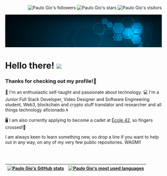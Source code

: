 <p align="right">
	<img alt="Paulo Gio's followers" src="https://img.shields.io/github/followers/paulo-gio?color=blueviolet" />
	<img alt="Paulo Gio's stars" src="https://img.shields.io/github/stars/paulo-gio?color=blueviolet" />
    <img alt="Paulo Gio's visitors" src="https://komarev.com/ghpvc/?username=paulo-gio&color=8c36db&style=flat&label=visitors" />
</p>

[![Image header with background image of a tech image, animated. Link to Paulo Gio's linkedin profile](img/BCT2.gif)](https://www.linkedin.com/in/paulinhogiovannini/)

# Hello there! <img src="https://thumbs.gfycat.com/RegalOldClumber-size_restricted.gif" width="30px">

### Thanks for checking out my profile!🖖

🔎 I'm an enthusiastic self-taught and passionate about technology. 💻 I'm a Junior Full Stack Developer, Video Designer and Software Engineering student, Web3, blockchain and crypto stuff translator and researcher and all things technology aficionado.🌀

🖥 I am also currently applying to become a cadet at [École 42](https://www.42bh.org.br/), so fingers crossed!🤞

I am always keen to learn something new, so drop a line if you want to help out in any way, on any of my very few public repositories. WAGMI!

<br>
<br>

| [![Paulo Gio's GitHub stats](https://github-readme-stats.vercel.app/api?username=paulo-gio&count_private=true&include_all_commits=true&show_icons=true&hide=issues&hide_border=true&theme=jolly)](https://github.com/paulo-gio?tab=repositories) | [![Paulo Gio's most used languages](https://github-readme-stats.vercel.app/api/top-langs/?username=paulo-gio&layout=compact&hide_border=true&theme=jolly)](https://github.com/paulo-gio?tab=repositories) |
|:-:|:-:|